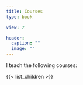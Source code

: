 ```yaml
---
title: Courses
type: book

view: 2

header:
  caption: ""
  image: ""
---
```


I teach the following courses:

{{< list_children >}} 